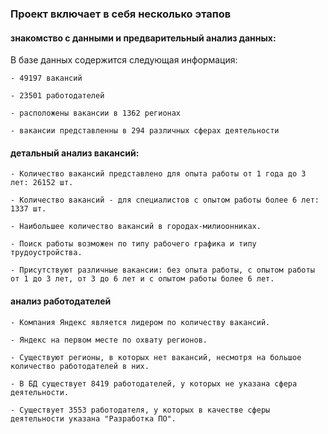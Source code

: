 ### Проект включает в себя несколько этапов
#### знакомство с данными и предварительный анализ данных:
  В базе данных содержится следующая информация:
    
    - 49197 вакансий 
    
    - 23501 работодателей
    
    - расположены вакансии в 1362 регионах
    
    - вакансии представленны в 294 различных сферах деятельности 

#### детальный анализ вакансий:
    - Количество вакансий представлено для опыта работы от 1 года до 3 лет: 26152 шт.

    - Количество вакансий - для специалистов с опытом работы более 6 лет: 1337 шт.

    - Наибольшее количество вакансий в городах-милиоонниках.

    - Поиск работы возможен по типу рабочего графика и типу трудоустройства.

    - Присутствуют различные вакансии: без опыта работы, с опытом работы от 1 до 3 лет, от 3 до 6 лет и с опытом работы более 6 лет.
#### анализ работодателей
    - Компания Яндекс является лидером по количеству вакансий.
    
    - Яндекс на первом месте по охвату регионов.
    
    - Существуют регионы, в которых нет вакансий, несмотря на большое количество работодателей в них. 
    
    - В БД существует 8419 работодателей, у которых не указана сфера деятельности. 
    
    - Существует 3553 работодателя, у которых в качестве сферы деятельности указана "Разработка ПО".
